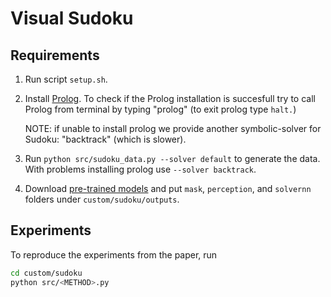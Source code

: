 
# Visual Sudoku

## Requirements
1. Run script `setup.sh`.

2. Install [Prolog](https://www.swi-prolog.org/Download.html).
To check if the Prolog installation is succesfull try to call Prolog from terminal by typing "prolog" (to exit prolog type `halt.`)

    NOTE: if unable to install prolog we provide another symbolic-solver for Sudoku: "backtrack" (which is slower).

3. Run `python src/sudoku_data.py --solver default` to generate the data. With problems installing prolog use `--solver backtrack`.

4. Download [pre-trained models](https://github.com/SamsungLabs/NASR/tree/main/outputs) and put `mask`, `perception`, and `solvernn` folders under `custom/sudoku/outputs`. 

## Experiments
To reproduce the experiments from the paper, run
```bash
cd custom/sudoku
python src/<METHOD>.py
```